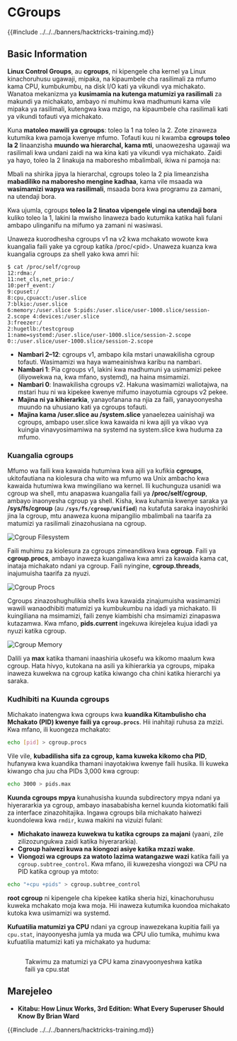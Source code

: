 # CGroups

{{#include ../../../banners/hacktricks-training.md}}

## Basic Information

**Linux Control Groups**, au **cgroups**, ni kipengele cha kernel ya Linux kinachoruhusu ugawaji, mipaka, na kipaumbele cha rasilimali za mfumo kama CPU, kumbukumbu, na disk I/O kati ya vikundi vya michakato. Wanatoa mekanizma ya **kusimamia na kutenga matumizi ya rasilimali** za makundi ya michakato, ambayo ni muhimu kwa madhumuni kama vile mipaka ya rasilimali, kutengwa kwa mzigo, na kipaumbele cha rasilimali kati ya vikundi tofauti vya michakato.

Kuna **matoleo mawili ya cgroups**: toleo la 1 na toleo la 2. Zote zinaweza kutumika kwa pamoja kwenye mfumo. Tofauti kuu ni kwamba **cgroups toleo la 2** linaanzisha **muundo wa hierarchal, kama mti**, unaowezesha ugawaji wa rasilimali kwa undani zaidi na wa kina kati ya vikundi vya michakato. Zaidi ya hayo, toleo la 2 linakuja na maboresho mbalimbali, ikiwa ni pamoja na:

Mbali na shirika jipya la hierarchal, cgroups toleo la 2 pia limeanzisha **mabadiliko na maboresho mengine kadhaa**, kama vile msaada wa **wasimamizi wapya wa rasilimali**, msaada bora kwa programu za zamani, na utendaji bora.

Kwa ujumla, cgroups **toleo la 2 linatoa vipengele vingi na utendaji bora** kuliko toleo la 1, lakini la mwisho linaweza bado kutumika katika hali fulani ambapo ulinganifu na mifumo ya zamani ni wasiwasi.

Unaweza kuorodhesha cgroups v1 na v2 kwa mchakato wowote kwa kuangalia faili yake ya cgroup katika /proc/\<pid>. Unaweza kuanza kwa kuangalia cgroups za shell yako kwa amri hii:
```shell-session
$ cat /proc/self/cgroup
12:rdma:/
11:net_cls,net_prio:/
10:perf_event:/
9:cpuset:/
8:cpu,cpuacct:/user.slice
7:blkio:/user.slice
6:memory:/user.slice 5:pids:/user.slice/user-1000.slice/session-2.scope 4:devices:/user.slice
3:freezer:/
2:hugetlb:/testcgroup
1:name=systemd:/user.slice/user-1000.slice/session-2.scope
0::/user.slice/user-1000.slice/session-2.scope
```
- **Nambari 2–12**: cgroups v1, ambapo kila mstari unawakilisha cgroup tofauti. Wasimamizi wa haya wameainishwa karibu na nambari.
- **Nambari 1**: Pia cgroups v1, lakini kwa madhumuni ya usimamizi pekee (iliyowekwa na, kwa mfano, systemd), na haina msimamizi.
- **Nambari 0**: Inawakilisha cgroups v2. Hakuna wasimamizi waliotajwa, na mstari huu ni wa kipekee kwenye mifumo inayotumia cgroups v2 pekee.
- **Majina ni ya kihierarkia**, yanayofanana na njia za faili, yanayoonyesha muundo na uhusiano kati ya cgroups tofauti.
- **Majina kama /user.slice au /system.slice** yanaelezea uainishaji wa cgroups, ambapo user.slice kwa kawaida ni kwa ajili ya vikao vya kuingia vinavyosimamiwa na systemd na system.slice kwa huduma za mfumo.

### Kuangalia cgroups

Mfumo wa faili kwa kawaida hutumiwa kwa ajili ya kufikia **cgroups**, ukitofautiana na kiolesura cha wito wa mfumo wa Unix ambacho kwa kawaida hutumiwa kwa mwingiliano wa kernel. Ili kuchunguza usanidi wa cgroup wa shell, mtu anapaswa kuangalia faili ya **/proc/self/cgroup**, ambayo inaonyesha cgroup ya shell. Kisha, kwa kuhamia kwenye saraka ya **/sys/fs/cgroup** (au **`/sys/fs/cgroup/unified`**) na kutafuta saraka inayoshiriki jina la cgroup, mtu anaweza kuona mipangilio mbalimbali na taarifa za matumizi ya rasilimali zinazohusiana na cgroup.

![Cgroup Filesystem](<../../../images/image (1128).png>)

Faili muhimu za kiolesura za cgroups zimeandikwa kwa **cgroup**. Faili ya **cgroup.procs**, ambayo inaweza kuangaliwa kwa amri za kawaida kama cat, inataja michakato ndani ya cgroup. Faili nyingine, **cgroup.threads**, inajumuisha taarifa za nyuzi.

![Cgroup Procs](<../../../images/image (281).png>)

Cgroups zinazoshughulikia shells kwa kawaida zinajumuisha wasimamizi wawili wanaodhibiti matumizi ya kumbukumbu na idadi ya michakato. Ili kuingiliana na msimamizi, faili zenye kiambishi cha msimamizi zinapaswa kutazamwa. Kwa mfano, **pids.current** ingekuwa ikirejelea kujua idadi ya nyuzi katika cgroup.

![Cgroup Memory](<../../../images/image (677).png>)

Dalili ya **max** katika thamani inaashiria ukosefu wa kikomo maalum kwa cgroup. Hata hivyo, kutokana na asili ya kihierarkia ya cgroups, mipaka inaweza kuwekwa na cgroup katika kiwango cha chini katika hierarchi ya saraka.

### Kudhibiti na Kuunda cgroups

Michakato inatengwa kwa cgroups kwa **kuandika Kitambulisho cha Mchakato (PID) kwenye faili ya `cgroup.procs`**. Hii inahitaji ruhusa za mzizi. Kwa mfano, ili kuongeza mchakato:
```bash
echo [pid] > cgroup.procs
```
Vile vile, **kubadilisha sifa za cgroup, kama kuweka kikomo cha PID**, hufanywa kwa kuandika thamani inayotakiwa kwenye faili husika. Ili kuweka kiwango cha juu cha PIDs 3,000 kwa cgroup:
```bash
echo 3000 > pids.max
```
**Kuunda cgroups mpya** kunahusisha kuunda subdirectory mpya ndani ya hiyerararkia ya cgroup, ambayo inasababisha kernel kuunda kiotomatiki faili za interface zinazohitajika. Ingawa cgroups bila michakato haiwezi kuondolewa kwa `rmdir`, kuwa makini na vizuizi fulani:

- **Michakato inaweza kuwekwa tu katika cgroups za majani** (yaani, zile zilizozungukwa zaidi katika hiyerararkia).
- **Cgroup haiwezi kuwa na kiongozi asiye katika mzazi wake**.
- **Viongozi wa cgroups za watoto lazima watangazwe wazi** katika faili ya `cgroup.subtree_control`. Kwa mfano, ili kuwezesha viongozi wa CPU na PID katika cgroup ya mtoto:
```bash
echo "+cpu +pids" > cgroup.subtree_control
```
**root cgroup** ni kipengele cha kipekee katika sheria hizi, kinachoruhusu kuweka mchakato moja kwa moja. Hii inaweza kutumika kuondoa michakato kutoka kwa usimamizi wa systemd.

**Kufuatilia matumizi ya CPU** ndani ya cgroup inawezekana kupitia faili ya `cpu.stat`, inayoonyesha jumla ya muda wa CPU ulio tumika, muhimu kwa kufuatilia matumizi kati ya michakato ya huduma:

<figure><img src="../../../images/image (908).png" alt=""><figcaption><p>Takwimu za matumizi ya CPU kama zinavyoonyeshwa katika faili ya cpu.stat</p></figcaption></figure>

## Marejeleo

- **Kitabu: How Linux Works, 3rd Edition: What Every Superuser Should Know By Brian Ward**

{{#include ../../../banners/hacktricks-training.md}}
